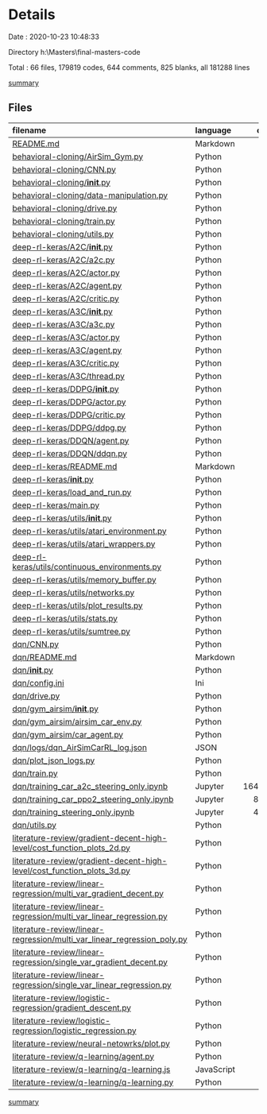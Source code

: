 # Details

Date : 2020-10-23 10:48:33

Directory h:\Masters\final-masters-code

Total : 66 files,  179819 codes, 644 comments, 825 blanks, all 181288 lines

[summary](results.md)

## Files
| filename | language | code | comment | blank | total |
| :--- | :--- | ---: | ---: | ---: | ---: |
| [README.md](/README.md) | Markdown | 2 | 0 | 1 | 3 |
| [behavioral-cloning/AirSim_Gym.py](/behavioral-cloning/AirSim_Gym.py) | Python | 36 | 2 | 13 | 51 |
| [behavioral-cloning/CNN.py](/behavioral-cloning/CNN.py) | Python | 59 | 30 | 13 | 102 |
| [behavioral-cloning/__init__.py](/behavioral-cloning/__init__.py) | Python | 0 | 0 | 1 | 1 |
| [behavioral-cloning/data-manipulation.py](/behavioral-cloning/data-manipulation.py) | Python | 31 | 0 | 9 | 40 |
| [behavioral-cloning/drive.py](/behavioral-cloning/drive.py) | Python | 35 | 0 | 11 | 46 |
| [behavioral-cloning/train.py](/behavioral-cloning/train.py) | Python | 53 | 12 | 21 | 86 |
| [behavioral-cloning/utils.py](/behavioral-cloning/utils.py) | Python | 88 | 40 | 26 | 154 |
| [deep-rl-keras/A2C/__init__.py](/deep-rl-keras/A2C/__init__.py) | Python | 0 | 0 | 1 | 1 |
| [deep-rl-keras/A2C/a2c.py](/deep-rl-keras/A2C/a2c.py) | Python | 76 | 29 | 21 | 126 |
| [deep-rl-keras/A2C/actor.py](/deep-rl-keras/A2C/actor.py) | Python | 27 | 7 | 7 | 41 |
| [deep-rl-keras/A2C/agent.py](/deep-rl-keras/A2C/agent.py) | Python | 14 | 6 | 6 | 26 |
| [deep-rl-keras/A2C/critic.py](/deep-rl-keras/A2C/critic.py) | Python | 23 | 6 | 8 | 37 |
| [deep-rl-keras/A3C/__init__.py](/deep-rl-keras/A3C/__init__.py) | Python | 0 | 0 | 1 | 1 |
| [deep-rl-keras/A3C/a3c.py](/deep-rl-keras/A3C/a3c.py) | Python | 96 | 23 | 16 | 135 |
| [deep-rl-keras/A3C/actor.py](/deep-rl-keras/A3C/actor.py) | Python | 28 | 8 | 9 | 45 |
| [deep-rl-keras/A3C/agent.py](/deep-rl-keras/A3C/agent.py) | Python | 16 | 6 | 6 | 28 |
| [deep-rl-keras/A3C/critic.py](/deep-rl-keras/A3C/critic.py) | Python | 24 | 7 | 8 | 39 |
| [deep-rl-keras/A3C/thread.py](/deep-rl-keras/A3C/thread.py) | Python | 36 | 12 | 7 | 55 |
| [deep-rl-keras/DDPG/__init__.py](/deep-rl-keras/DDPG/__init__.py) | Python | 0 | 0 | 1 | 1 |
| [deep-rl-keras/DDPG/actor.py](/deep-rl-keras/DDPG/actor.py) | Python | 46 | 20 | 12 | 78 |
| [deep-rl-keras/DDPG/critic.py](/deep-rl-keras/DDPG/critic.py) | Python | 40 | 15 | 11 | 66 |
| [deep-rl-keras/DDPG/ddpg.py](/deep-rl-keras/DDPG/ddpg.py) | Python | 76 | 32 | 18 | 126 |
| [deep-rl-keras/DDQN/agent.py](/deep-rl-keras/DDQN/agent.py) | Python | 62 | 16 | 15 | 93 |
| [deep-rl-keras/DDQN/ddqn.py](/deep-rl-keras/DDQN/ddqn.py) | Python | 89 | 31 | 22 | 142 |
| [deep-rl-keras/README.md](/deep-rl-keras/README.md) | Markdown | 100 | 0 | 26 | 126 |
| [deep-rl-keras/__init__.py](/deep-rl-keras/__init__.py) | Python | 0 | 0 | 1 | 1 |
| [deep-rl-keras/load_and_run.py](/deep-rl-keras/load_and_run.py) | Python | 77 | 16 | 15 | 108 |
| [deep-rl-keras/main.py](/deep-rl-keras/main.py) | Python | 83 | 18 | 18 | 119 |
| [deep-rl-keras/utils/__init__.py](/deep-rl-keras/utils/__init__.py) | Python | 0 | 0 | 1 | 1 |
| [deep-rl-keras/utils/atari_environment.py](/deep-rl-keras/utils/atari_environment.py) | Python | 31 | 6 | 12 | 49 |
| [deep-rl-keras/utils/atari_wrappers.py](/deep-rl-keras/utils/atari_wrappers.py) | Python | 144 | 46 | 26 | 216 |
| [deep-rl-keras/utils/continuous_environments.py](/deep-rl-keras/utils/continuous_environments.py) | Python | 31 | 7 | 7 | 45 |
| [deep-rl-keras/utils/memory_buffer.py](/deep-rl-keras/utils/memory_buffer.py) | Python | 60 | 23 | 12 | 95 |
| [deep-rl-keras/utils/networks.py](/deep-rl-keras/utils/networks.py) | Python | 29 | 10 | 7 | 46 |
| [deep-rl-keras/utils/plot_results.py](/deep-rl-keras/utils/plot_results.py) | Python | 42 | 3 | 14 | 59 |
| [deep-rl-keras/utils/stats.py](/deep-rl-keras/utils/stats.py) | Python | 12 | 2 | 2 | 16 |
| [deep-rl-keras/utils/sumtree.py](/deep-rl-keras/utils/sumtree.py) | Python | 38 | 2 | 18 | 58 |
| [dqn/CNN.py](/dqn/CNN.py) | Python | 25 | 1 | 6 | 32 |
| [dqn/README.md](/dqn/README.md) | Markdown | 55 | 0 | 7 | 62 |
| [dqn/__init__.py](/dqn/__init__.py) | Python | 0 | 0 | 1 | 1 |
| [dqn/config.ini](/dqn/config.ini) | Ini | 23 | 0 | 1 | 24 |
| [dqn/drive.py](/dqn/drive.py) | Python | 55 | 4 | 20 | 79 |
| [dqn/gym_airsim/__init__.py](/dqn/gym_airsim/__init__.py) | Python | 0 | 0 | 1 | 1 |
| [dqn/gym_airsim/airsim_car_env.py](/dqn/gym_airsim/airsim_car_env.py) | Python | 45 | 10 | 20 | 75 |
| [dqn/gym_airsim/car_agent.py](/dqn/gym_airsim/car_agent.py) | Python | 78 | 6 | 21 | 105 |
| [dqn/logs/dqn_AirSimCarRL_log.json](/dqn/logs/dqn_AirSimCarRL_log.json) | JSON | 1 | 0 | 0 | 1 |
| [dqn/plot_json_logs.py](/dqn/plot_json_logs.py) | Python | 70 | 5 | 18 | 93 |
| [dqn/train.py](/dqn/train.py) | Python | 68 | 4 | 24 | 96 |
| [dqn/training_car_a2c_steering_only.ipynb](/dqn/training_car_a2c_steering_only.ipynb) | Jupyter | 164,260 | 0 | 1 | 164,261 |
| [dqn/training_car_ppo2_steering_only.ipynb](/dqn/training_car_ppo2_steering_only.ipynb) | Jupyter | 8,339 | 0 | 1 | 8,340 |
| [dqn/training_steering_only.ipynb](/dqn/training_steering_only.ipynb) | Jupyter | 4,404 | 0 | 1 | 4,405 |
| [dqn/utils.py](/dqn/utils.py) | Python | 18 | 3 | 8 | 29 |
| [literature-review/gradient-decent-high-level/cost_function_plots_2d.py](/literature-review/gradient-decent-high-level/cost_function_plots_2d.py) | Python | 48 | 8 | 25 | 81 |
| [literature-review/gradient-decent-high-level/cost_function_plots_3d.py](/literature-review/gradient-decent-high-level/cost_function_plots_3d.py) | Python | 40 | 2 | 14 | 56 |
| [literature-review/linear-regression/multi_var_gradient_decent.py](/literature-review/linear-regression/multi_var_gradient_decent.py) | Python | 35 | 42 | 12 | 89 |
| [literature-review/linear-regression/multi_var_linear_regression.py](/literature-review/linear-regression/multi_var_linear_regression.py) | Python | 78 | 6 | 31 | 115 |
| [literature-review/linear-regression/multi_var_linear_regression_poly.py](/literature-review/linear-regression/multi_var_linear_regression_poly.py) | Python | 75 | 6 | 29 | 110 |
| [literature-review/linear-regression/single_var_gradient_decent.py](/literature-review/linear-regression/single_var_gradient_decent.py) | Python | 42 | 47 | 15 | 104 |
| [literature-review/linear-regression/single_var_linear_regression.py](/literature-review/linear-regression/single_var_linear_regression.py) | Python | 82 | 12 | 32 | 126 |
| [literature-review/logistic-regression/gradient_descent.py](/literature-review/logistic-regression/gradient_descent.py) | Python | 35 | 29 | 15 | 79 |
| [literature-review/logistic-regression/logistic_regression.py](/literature-review/logistic-regression/logistic_regression.py) | Python | 94 | 4 | 37 | 135 |
| [literature-review/neural-netowrks/plot.py](/literature-review/neural-netowrks/plot.py) | Python | 19 | 2 | 10 | 31 |
| [literature-review/q-learning/agent.py](/literature-review/q-learning/agent.py) | Python | 28 | 0 | 11 | 39 |
| [literature-review/q-learning/q-learning.js](/literature-review/q-learning/q-learning.js) | JavaScript | 129 | 15 | 30 | 174 |
| [literature-review/q-learning/q-learning.py](/literature-review/q-learning/q-learning.py) | Python | 69 | 3 | 11 | 83 |

[summary](results.md)